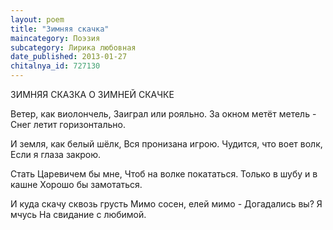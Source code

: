 ```yaml
---
layout: poem
title: "Зимняя скачка"
maincategory: Поэзия
subcategory: Лирика любовная
date_published: 2013-01-27
chitalnya_id: 727130
---
```




ЗИМНЯЯ СКАЗКА 
О ЗИМНЕЙ СКАЧКЕ

Ветер, как виолончель,
Заиграл или рояльно.
За окном метёт метель -
Снег летит горизонтально.

И земля, как белый шёлк,
Вся пронизана игрою. 
Чудится, что воет волк,
Если я глаза закрою.

Стать Царевичем бы мне,
Чтоб на волке покататься.
Только в шубу и в кашне
Хорошо бы замотаться.

И куда скачу сквозь грусть
Мимо сосен, елей мимо -
Догадались вы? Я мчусь
На свидание с любимой.






